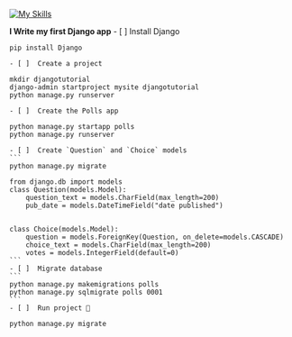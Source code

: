 [![My Skills](https://skillicons.dev/icons?i=django)](https://django.io)

 **I Write my first Django app**
    - [ ]  Install Django
   ```
   pip install Django
   ```
    - [ ]  Create a project
   ```
   mkdir djangotutorial
   django-admin startproject mysite djangotutorial
   python manage.py runserver
   ```
    - [ ]  Create the Polls app
   ```
   python manage.py startapp polls
   python manage.py runserver
   ```
    - [ ]  Create `Question` and `Choice` models
    ```
    python manage.py migrate
    
    from django.db import models
    class Question(models.Model):
        question_text = models.CharField(max_length=200)
        pub_date = models.DateTimeField("date published")
    
    
    class Choice(models.Model):
        question = models.ForeignKey(Question, on_delete=models.CASCADE)
        choice_text = models.CharField(max_length=200)
        votes = models.IntegerField(default=0)
    ```
    - [ ]  Migrate database
    ```
    python manage.py makemigrations polls
    python manage.py sqlmigrate polls 0001
    ```
    - [ ]  Run project 🚀
   ```
   python manage.py migrate
   ```
   
